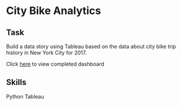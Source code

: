 # City Bike Analytics

## Task
Build a data story using Tableau based on the data about city bike trip history in New York City for 2017.

Click [here](https://public.tableau.com/profile/fawn.zou#!/vizhome/fz_citybike/Story1) to view completed dashboard

## Skills 
Python  Tableau


